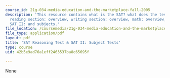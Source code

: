 ```yaml
---
course_id: 21g-034-media-education-and-the-marketplace-fall-2005
description: 'This resource contains what is the SAT? what does the test cover? critical
  reading section: overview, writing section: overview, math: overview, what is the
  SAT II: and subjects.'
file_location: /coursemedia/21g-034-media-education-and-the-marketplace-fall-2005/42b5e9ad76a1eff2463537ba8c65695f_MIT21G_034F05_satintro.pdf
file_type: application/pdf
layout: pdf
title: 'SAT Reasoning Test & SAT II: Subject Tests'
type: course
uid: 42b5e9ad76a1eff2463537ba8c65695f

---
```

None